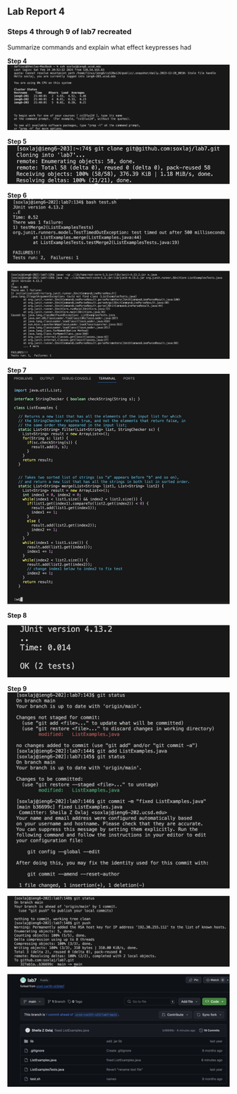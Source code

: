 ## Lab Report 4

### Steps 4 through 9 of lab7 recreated
Summarize commands and explain what effect keypresses had

**Step 4**
![Step4](lab4screenshotstep4.jpeg)

**Step 5**
![Step5](lab4screenshotstep5.jpeg)

**Step 6**
![Step6](lab4screenshotstep6.jpeg)

![Step6](lab4screenshotstep6-2.jpeg)

**Step 7**
![Step7](lab4screenshotstep7vim.jpeg)

**Step 8**

![Step8](lab4screenshotstep8.jpeg)

**Step 9**
![Step9](lab4screenshotstep9-1.jpeg)

![Step9](lab4screenshotstep9-2.jpeg)

![Step9](lab4screenshotstep9-3.jpeg)
